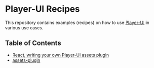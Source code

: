# Player-UI Recipes

This repository contains examples (recipes) on how to use [Player-UI](https://player-ui.github.io) in various use cases.

## Table of Contents

- [React, writing your own Player-UI assets plugin](react/README.md)
- [assets-plugin](assets-plugin/README.md)
